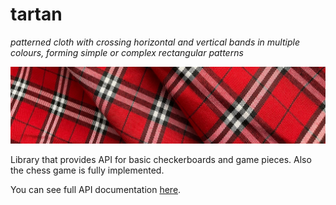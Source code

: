 # tartan
_patterned cloth with crossing horizontal and vertical bands in multiple
colours, forming simple or complex rectangular patterns_

![tartan](doc/images/tartan_heading.png)

Library that provides API for basic checkerboards and game pieces. Also the
chess game is fully implemented.

You can see full API documentation [here](https://dolfost.github.io/tartan/).
